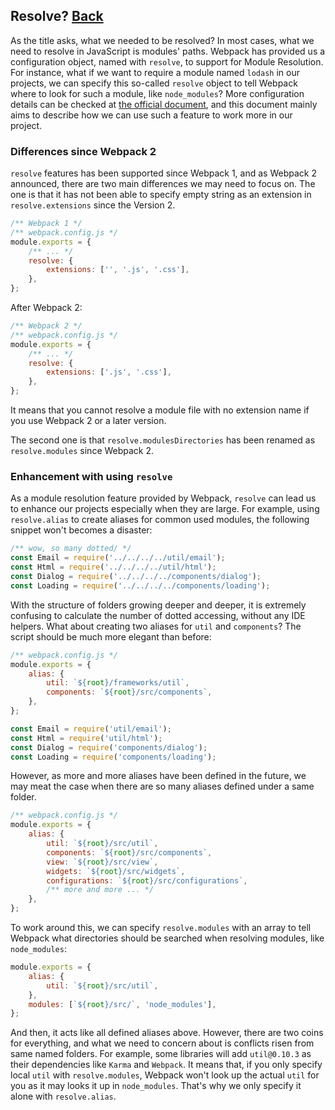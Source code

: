 ## Resolve? [Back](../webpack.md)

As the title asks, what we needed to be resolved? In most cases, what we need to resolve in JavaScript is modules' paths. Webpack has provided us a configuration object, named with `resolve`, to support for Module Resolution. For instance, what if we want to require a module named `lodash` in our projects, we can specify this so-called `resolve` object to tell Webpack where to look for such a module, like `node_modules`? More configuration details can be checked at [the official document](https://webpack.js.org/configuration/resolve), and this document mainly aims to describe how we can use such a feature to work more in our project.

### Differences since Webpack 2

`resolve` features has been supported since Webpack 1, and as Webpack 2 announced, there are two main differences we may need to focus on. The one is that it has not been able to specify empty string as an extension in `resolve.extensions` since the Version 2.

```js
/** Webpack 1 */
/** webpack.config.js */
module.exports = {
    /** ... */
    resolve: {
        extensions: ['', '.js', '.css'],  
    },
};
````

After Webpack 2:

```js
/** Webpack 2 */
/** webpack.config.js */
module.exports = {
    /** ... */
    resolve: {
        extensions: ['.js', '.css'],  
    },
};
```

It means that you cannot resolve a module file with no extension name if you use Webpack 2 or a later version.

The second one is that `resolve.modulesDirectories` has been renamed as `resolve.modules` since Webpack 2.

### Enhancement with using `resolve`

As a module resolution feature provided by Webpack, `resolve` can lead us to enhance our projects especially when they are large. For example, using `resolve.alias` to create aliases for common used modules, the following snippet won't becomes a disaster:

```js
/** wow, so many dotted/ */
const Email = require('../../../../util/email');
const Html = require('../../../../util/html');
const Dialog = require('../../../../components/dialog');
const Loading = require('../../../../components/loading');
```

With the structure of folders growing deeper and deeper, it is extremely confusing to calculate the number of dotted accessing, without any IDE helpers. What about creating two aliases for `util` and `components`? The script should be much more elegant than before:

```js
/** webpack.config.js */
module.exports = {
    alias: {
        util: `${root}/frameworks/util`,
        components: `${root}/src/components`,
    },
};
```

```js
const Email = require('util/email');
const Html = require('util/html');
const Dialog = require('components/dialog');
const Loading = require('components/loading');
```

However, as more and more aliases have been defined in the future, we may meat the case when there are so many aliases defined under a same folder.

```js
/** webpack.config.js */
module.exports = {
    alias: {
        util: `${root}/src/util`,
        components: `${root}/src/components`,
        view: `${root}/src/view`,
        widgets: `${root}/src/widgets`,
        configurations: `${root}/src/configurations`,
        /** more and more ... */
    },
};
```

To work around this, we can specify `resolve.modules` with an array to tell Webpack what directories should be searched when resolving modules, like `node_modules`:

```js
module.exports = {
    alias: {
        util: `${root}/src/util`,
    },
    modules: [`${root}/src/`, 'node_modules'],
};
```

And then, it acts like all defined aliases above. However, there are two coins for everything, and what we need to concern about is conflicts risen from same named folders. For example, some libraries will add `util@0.10.3` as their dependencies like `Karma` and `Webpack`. It means that, if you only specify local `util` with `resolve.modules`, Webpack won't look up the actual `util` for you as it may looks it up in `node_modules`. That's why we only specify it alone with `resolve.alias`.
